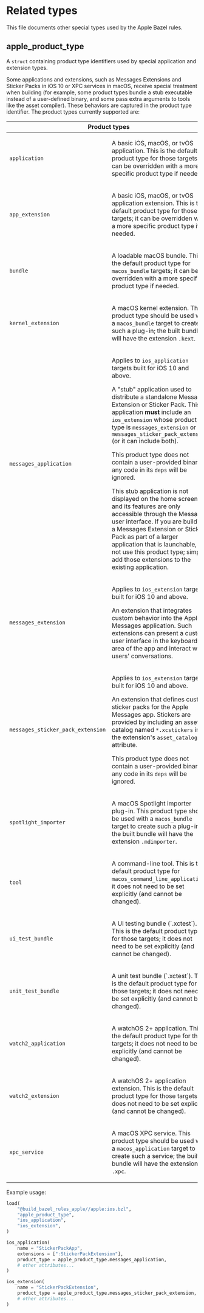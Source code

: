 # Related types

This file documents other special types used by the Apple Bazel rules.

<a name="apple_product_type"></a>
## apple_product_type

A `struct` containing product type identifiers used by special application and
extension types.

Some applications and extensions, such as Messages Extensions and
Sticker Packs in iOS 10 or XPC services in macOS, receive special treatment when
building (for example, some product types bundle a stub executable instead of a
user-defined binary, and some pass extra arguments to tools like the asset
compiler). These behaviors are captured in the product type identifier. The
product types currently supported are:

<table class="table table-condensed table-bordered table-params">
  <colgroup>
    <col class="col-param" />
    <col class="param-description" />
  </colgroup>
  <thead>
    <tr>
      <th colspan="2">Product types</th>
    </tr>
  </thead>
  <tbody>
    <tr>
      <td><code>application</code></td>
      <td>
        <p>A basic iOS, macOS, or tvOS application. This is the default product
        type for those targets; it can be overridden with a more specific
        product type if needed.</p>
      </td>
    </tr>
    <tr>
      <td><code>app_extension</code></td>
      <td>
        <p>A basic iOS, macOS, or tvOS application extension. This is the
        default product type for those targets; it can be overridden with a more
        specific product type if needed.</p>
      </td>
    </tr>
    <tr>
      <td><code>bundle</code></td>
      <td>
        <p>A loadable macOS bundle. This is the default product type for
        <code>macos_bundle</code> targets; it can be overridden with a more
        specific product type if needed.</p>
      </td>
    </tr>
    <tr>
      <td><code>kernel_extension</code></td>
      <td>
        <p>A macOS kernel extension. This product type should be used with a
        <code>macos_bundle</code> target to create such a plug-in; the built
        bundle will have the extension <code>.kext</code>.</p>
      </td>
    </tr>
    <tr>
      <td><code>messages_application</code></td>
      <td>
        <p>Applies to <code>ios_application</code> targets built for iOS 10 and
        above.</p>
        <p>A "stub" application used to distribute a standalone Messages
        Extension or Sticker Pack. This application <strong>must</strong>
        include an <code>ios_extension</code> whose product type is
        <code>messages_extension</code> or
        <code>messages_sticker_pack_extension</code> (or it can include both).
        </p>
        <p>This product type does not contain a user-provided binary; any code
        in its <code>deps</code> will be ignored.</p>
        <p>This stub application is not displayed on the home screen and its
        features are only accessible through the Messages user interface. If
        you are building a Messages Extension or Sticker Pack as part of a
        larger application that is launchable, do not use this product type;
        simply add those extensions to the existing application.</p>
      </td>
    </tr>
    <tr>
      <td><code>messages_extension</code></td>
      <td>
        <p>Applies to <code>ios_extension</code> targets built for iOS 10 and
        above.</p>
        <p>An extension that integrates custom behavior into the Apple Messages
        application. Such extensions can present a custom user interface in the
        keyboard area of the app and interact with users' conversations.</p>
      </td>
    </tr>
    <tr>
      <td><code>messages_sticker_pack_extension</code></td>
      <td>
        <p>Applies to <code>ios_extension</code> targets built for iOS 10 and
        above.</p>
        <p>An extension that defines custom sticker packs for the Apple
        Messages app. Stickers are provided by including an asset catalog
        named <code>*.xcstickers</code> in the extension's
        <code>asset_catalogs</code> attribute.</p>
        <p>This product type does not contain a user-provided binary; any
        code in its <code>deps</code> will be ignored.</p>
      </td>
    </tr>
    <tr>
      <td><code>spotlight_importer</code></td>
      <td>
        <p>A macOS Spotlight importer plug-in. This product type should be used
        with a <code>macos_bundle</code> target to create such a plug-in; the
        built bundle will have the extension <code>.mdimporter</code>.</p>
      </td>
    </tr>
    <tr>
      <td><code>tool</code></td>
      <td>
        <p>A command-line tool. This is the default product type for
        <code>macos_command_line_application</code>; it does not need to be set
        explicitly (and cannot be changed).</p>
      </td>
    </tr>
    <tr>
      <td><code>ui_test_bundle</code></td>
      <td>
        <p>A UI testing bundle (`.xctest`). This is the default product type for
        those targets; it does not need to be set explicitly (and cannot be
        changed).</p>
      </td>
    </tr>
    <tr>
      <td><code>unit_test_bundle</code></td>
      <td>
        <p>A unit test bundle (`.xctest`). This is the default product type for
        those targets; it does not need to be set explicitly (and cannot be
        changed).</p>
      </td>
    </tr>
    <tr>
      <td><code>watch2_application</code></td>
      <td>
        <p>A watchOS 2+ application. This is the default product type for those
        targets; it does not need to be set explicitly (and cannot be
        changed).</p>
      </td>
    </tr>
    <tr>
      <td><code>watch2_extension</code></td>
      <td>
        <p>A watchOS 2+ application extension. This is the default product type
        for those targets; it does not need to be set explicitly (and cannot be
        changed).</p>
      </td>
    </tr>
    <tr>
      <td><code>xpc_service</code></td>
      <td>
        <p>A macOS XPC service. This product type should be used with a
        <code>macos_application</code> target to create such a service; the
        built bundle will have the extension <code>.xpc</code>.</p>
      </td>
    </tr>
  </tbody>
</table>

Example usage:

```python
load(
    "@build_bazel_rules_apple//apple:ios.bzl",
    "apple_product_type",
    "ios_application",
    "ios_extension",
)

ios_application(
    name = "StickerPackApp",
    extensions = [":StickerPackExtension"],
    product_type = apple_product_type.messages_application,
    # other attributes...
)

ios_extension(
    name = "StickerPackExtension",
    product_type = apple_product_type.messages_sticker_pack_extension,
    # other attributes...
)
```
